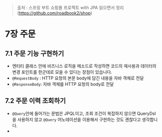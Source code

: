 > 출처 :  스프링 부트 쇼핑몰 프로젝트 with JPA 읽으면서 정리 (https://github.com/roadbook2/shop)

# 7장 주문
## 7.1 주문 기능 구현하기
- 엔티티 클래스 안에 비즈니스 로직을 메소드로 작성하면 코드의 재사용과 데이터의 변경 포인트를 한군데로 모을 수 있다는 장점이 있습니다.
- `@RequestBody` : HTTP 요청의 본문 body에 담긴 내용을 자바 객체로 전달
- `@ResponseBody`: 자바 객체를 HTTP 요청의 body로 전달

## 7.2 주문 이력 조회하기
- `@Query`안에 들어가는 문법은 JPQL이고, 조회 조건이 복잡하지 않으면 QueryDsl을 사용하지 않고 `@Query` 어노테이션을 이용해서 구현하는 것도
괜찮다고 생각합니다.
- 

